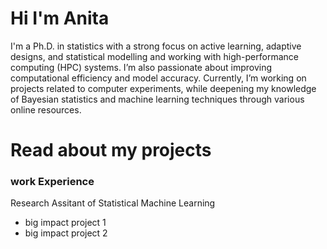 # Hi I'm Anita

I'm a Ph.D. in statistics with a strong focus on active learning, adaptive designs, and statistical modelling and working with high-performance computing (HPC) systems. I’m also passionate about improving computational efficiency and model accuracy. Currently, I’m working on projects related to computer experiments, while deepening my knowledge of Bayesian statistics and machine learning techniques through various online resources.

# Read about my projects 

### work Experience 
Research Assitant of Statistical Machine Learning
- big impact project 1
- big impact project 2




